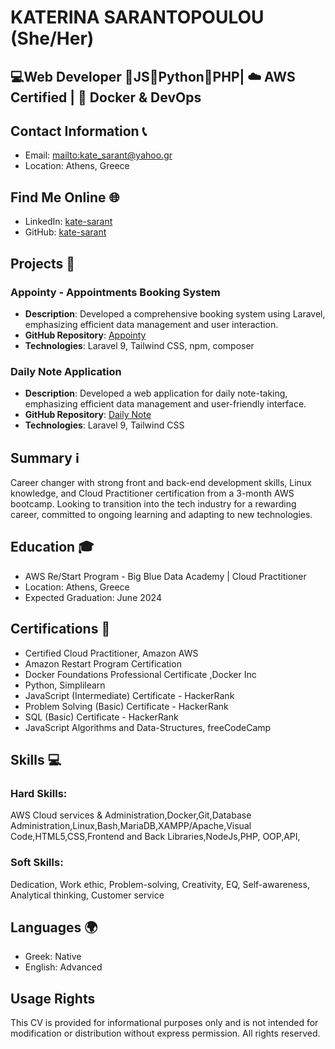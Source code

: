 # KATERINA SARANTOPOULOU  (She/Her)
## 💻Web Developer 🔹️JS🔹️Python🔹️PHP| ☁️ AWS Certified | 🐳 Docker & DevOps  

## Contact Information 📞  
- Email: [mailto:kate_sarant@yahoo.gr](mailto:kate_sarant@yahoo.gr)  
- Location: Athens, Greece  

## Find Me Online 🌐  
- LinkedIn: [kate-sarant](https://www.linkedin.com/in/kate-sarant)  
- GitHub: [kate-sarant](https://github.com/kate-sarant)  

## Projects 🚀  
### Appointy - Appointments Booking System  
- **Description**: Developed a comprehensive booking system using Laravel, emphasizing efficient data management and user interaction.  
- **GitHub Repository**: [Appointy](https://github.com/kate-sarant/Appointy)  
- **Technologies**: Laravel 9, Tailwind CSS, npm, composer  

### Daily Note Application  
- **Description**: Developed a web application for daily note-taking, emphasizing efficient data management and user-friendly interface.  
- **GitHub Repository**: [Daily Note](https://github.com/kate-sarant/Daily-Note)  
- **Technologies**: Laravel 9, Tailwind CSS  

## Summary ℹ️  
Career changer with strong front and back-end development skills, Linux knowledge, and Cloud Practitioner certification from a 3-month AWS bootcamp. Looking to transition into the tech industry for a rewarding career, committed to ongoing learning and adapting to new technologies.  

## Education 🎓  
- AWS Re/Start Program - Big Blue Data Academy | Cloud Practitioner  
- Location: Athens, Greece  
- Expected Graduation: June 2024  

## Certifications 🏅  
- Certified Cloud Practitioner, Amazon AWS  
- Amazon Restart Program Certification
- Docker Foundations Professional Certificate ,Docker Inc
- Python, Simplilearn  
- JavaScript (Intermediate) Certificate - HackerRank  
- Problem Solving (Basic) Certificate - HackerRank  
- SQL (Basic) Certificate - HackerRank  
- JavaScript Algorithms and Data-Structures, freeCodeCamp  

## Skills 💻  
### Hard Skills:  
AWS Cloud services & Administration,Docker,Git,Database Administration,Linux,Bash,MariaDB,XAMPP/Apache,Visual Code,HTML5,CSS,Frontend and Back Libraries,NodeJs,PHP, OOP,API, 

### Soft Skills:  
Dedication, Work ethic, Problem-solving, Creativity, EQ, Self-awareness, Analytical thinking, Customer service  

## Languages 🌍  
- Greek: Native  
- English: Advanced

  
## Usage Rights

This CV is provided for informational purposes only and is not intended for modification or distribution without express permission. All rights reserved.
